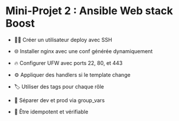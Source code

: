 
# Mini-Projet 2 : Ansible Web stack Boost

- 🧑‍💼 Créer un utilisateur deploy avec SSH

- 🌐 Installer nginx avec une conf générée dynamiquement

- 🔥 Configurer UFW avec ports 22, 80, et 443

- ⚙️ Appliquer des handlers si le template change

- 🏷️ Utiliser des tags pour chaque rôle

- 🧠 Séparer dev et prod via group_vars

- 🧪 Être idempotent et vérifiable

